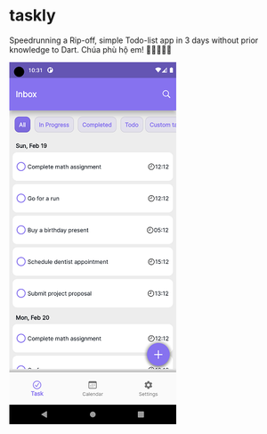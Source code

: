 # taskly

Speedrunning a Rip-off, simple Todo-list app in 3 days without prior knowledge to Dart. Chúa phù hộ em! 🤡🤡🤡🤡🤡

![Taskly](https://raw.githubusercontent.com/pnd280/taskly/master/imgs/first-glance-small.png?raw=true)
